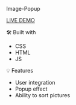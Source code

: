 
Image-Popup

[LIVE DEMO](https://prostok.github.io/Image-Popup/)

🛠️ Built with

- CSS
- HTML
- JS

💡 Features

- User integration 
- Popup effect
- Ability to sort pictures

